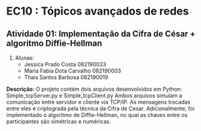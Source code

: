 # EC10 : Tópicos avançados de redes
## Atividade 01: Implementação da Cifra de César + algoritmo Diffie-Hellman 

1. Alunas: 
    - Jessica Prado Costa          082190033
    - Maria Fabia Dota Carvalho    082190003
    - Thais Santos Barbosa         082190019

**Descrição:** O projeto contém dois arquivos desenvolvidos em Python: Simple_tcpServer.py e Simple_tcpClient.py
Ambos arquivos simulam a comunicação entre servidor e cliente via TCP/IP. As mensagens trocadas entre eles é criptograda pela técnica da Cifra de Cesar. 
Adicionalmente, foi implementado o algoritmo de Diffie-Hellman, no qual as chaves entre os participantes são simétricas e numéricas.
